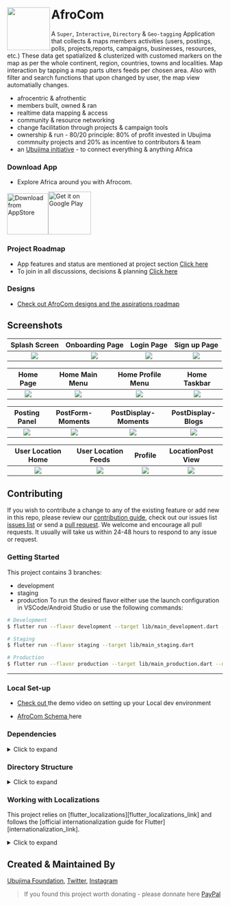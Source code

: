 # AfroCom <img align="left" width="100" height="100" src="https://github.com/Ubujima/Afrocom/blob/a14619617e3e747011782f35652c65875e159db5/Readme%20Screenshots/White.png">  


A `Super`, `Interactive`, `Directory` & `Geo-tagging` Application that collects & maps members activities (users, postings, polls, projects,reports, campaigns, businesses, resources, etc.) These data get spatialized & clusterized with customed markers on the map as per the whole continent, region, countries, towns and localities. Map interaction by tapping a map parts ulters feeds per chosen area. Also with filter and search functions that upon changed by user, the map view automatially changes.

* afrocentric & afrothentic
* members built, owned & ran
* realtime data mapping & access
* community & resource networking
* change facilitation through projects & campaign tools
* ownership & run - 80/20 principle: 80% of profit invested in Ubujima commnuity projects and 20% as incentive to contributors & team
* an [ Ubujima initiative](https://ubujima.org) - to connect everything & anything Africa

### Download App
* Explore Africa around you with Afrocom.

<a href="https://apps.apple.com/us/app/spot-videos/id1564675926?utm_source=github&utm_campaign=static" target="blank"><img src="https://raw.githubusercontent.com/dshukertjr/spot/main/assets/readme/download_ios.svg" alt="Download from AppStore" height="96" /></a></span><a href='https://play.google.com/store/apps/details?id=app.spotvideo&utm_source=github&utm_campaign=static&pcampaignid=pcampaignidMKT-Other-global-all-co-prtnr-py-PartBadge-Mar2515-1' target="blank"><img alt='Get it on Google Play' src='https://play.google.com/intl/en_us/badges/static/images/badges/en_badge_web_generic.png' height="100" /></a>


### Project Roadmap
* App features and status are mentioned at project section [ Click here](https://github.com/Ubujima/Afrocom/projects)
* To join in all discussions, decisions & planning [ Click here](https://ubujima.com)


### Designs 
* [Check out AfroCom designs and the aspirations roadmap](https://www.figma.com/file/9YkMdzZ8Qub40xHslT4HbY/AfroCom-MVP?node-id=0%3A1)

## Screenshots

Splash Screen              |  Onboarding Page              | Login Page              |  Sign up Page
:-------------------------:|:-------------------------:|:-------------------------:|:-------------------------:
![](https://github.com/Ubujima/Afrocom/blob/68ff0b4c4719736eaf3d42c94f4aa8e5cb93a640/Readme%20Screenshots/Splash%20Screen.png?raw=true)|![](https://github.com/Ubujima/Afrocom/blob/2650cc0a8380dd665c6acc750adb93fa9e2fa1af/Readme%20Screenshots/Onboarding%203.png?raw=true)|![](https://github.com/Ubujima/Afrocom/blob/68ff0b4c4719736eaf3d42c94f4aa8e5cb93a640/Readme%20Screenshots/Connection%20Options.png?raw=true)|![](https://github.com/Ubujima/Afrocom/blob/e2d91503d3279f8d5efd1c301cceb4a53ea7c3fa/Readme%20Screenshots/Create%20Account.png?raw=true)|

Home Page        |  Home Main Menu     |   Home Profile Menu               |  Home Taskbar
:-------------------------:|:-------------------------:|:-------------------------:|:-------------------------:
![](https://github.com/Ubujima/Afrocom/blob/2650cc0a8380dd665c6acc750adb93fa9e2fa1af/Readme%20Screenshots/Main%20Navigation%20Screen.png?raw=true)|![](https://github.com/Ubujima/Afrocom/blob/e2d91503d3279f8d5efd1c301cceb4a53ea7c3fa/Readme%20Screenshots/Main%20Menu%20opened.png?raw=true)|![](https://github.com/Ubujima/Afrocom/blob/e2d91503d3279f8d5efd1c301cceb4a53ea7c3fa/Readme%20Screenshots/Profile%20Menu%20Opened.png?raw=true)|![](https://github.com/Ubujima/Afrocom/blob/68ff0b4c4719736eaf3d42c94f4aa8e5cb93a640/Readme%20Screenshots/Taskbar%20Icon%20Opened.png?raw=true)|

Posting Panel                  | PostForm- Moments      |   PostDisplay- Moments      |     PostDisplay- Blogs
:-------------------------:|:-------------------------:|:-------------------------:|:-------------------------:
![](https://github.com/Ubujima/Afrocom/blob/af91f0232f0f889c85e3a65bde258c7d7f9814a5/Readme%20Screenshots/Post%20Panel.png?raw=true)|![](https://github.com/Ubujima/Afrocom/blob/af91f0232f0f889c85e3a65bde258c7d7f9814a5/Readme%20Screenshots/Mood%20Post.png?raw=true)|![](https://github.com/Ubujima/Afrocom/blob/af91f0232f0f889c85e3a65bde258c7d7f9814a5/Readme%20Screenshots/Moment%20Post%20Display.png?raw=true)|![](https://github.com/Ubujima/Afrocom/blob/e3ecf5d94bac33f00cbe203997cc2b899977549a/Readme%20Screenshots/Blog%20Post%20Display.png?raw=true)|


User Location Home                 | User Location Feeds      |   Profile      |     LocationPost View
:-------------------------:|:-------------------------:|:-------------------------:|:-------------------------:
![](https://github.com/Ubujima/Afrocom/blob/e3ecf5d94bac33f00cbe203997cc2b899977549a/Readme%20Screenshots/User%20Location%20Screen%200.png?raw=true)|![](https://github.com/Ubujima/Afrocom/blob/e3ecf5d94bac33f00cbe203997cc2b899977549a/Readme%20Screenshots/User%20Location%20Screen.png?raw=true)|![](https://github.com/Ubujima/Afrocom/blob/e3ecf5d94bac33f00cbe203997cc2b899977549a/Readme%20Screenshots/Profile%20Screen%201.png?raw=true)|![](https://github.com/Ubujima/Afrocom/blob/e88b08ea0380247b785d7474c3dd893f271f2108/Readme%20Screenshots/Profile%20Screen%20Editable.png?raw=true)|

## Contributing

If you wish to contribute a change to any of the existing feature or add new in this repo,
please review our [contribution guide](https://github.com/Ubujima/Afrocom/blob/master/CONTRIBUTING.md), check out our issues list [issues list](https://github.com/Ubujima/Afrocom/issues) or send a [pull request](https://github.com/Ubujima/Afrocom/pulls). 
We welcome and encourage all pull requests. It usually will take us within 24-48 hours to respond to any issue or request.


### Getting Started

This project contains 3 branches:
- development
- staging
- production
To run the desired flavor either use the launch configuration in VSCode/Android Studio or use the following commands:

```sh
# Development
$ flutter run --flavor development --target lib/main_development.dart --dart-define=SUPABASE_URL=[Supabase Url] --dart-define=SUPABASE_ANNON_KEY=[Supabase annon key]

# Staging
$ flutter run --flavor staging --target lib/main_staging.dart

# Production
$ flutter run --flavor production --target lib/main_production.dart --dart-define=SUPABASE_URL=[Supabase Url] --dart-define=SUPABASE_ANNON_KEY=[Supabase annon key]
```


---


### Local Set-up

* [Check out ](https://www.youtube.com/watch?v=FrpTPiU8EiQ&list=PL1l89snvC0ZuDa0aTtWITulGOs4Rkgz8P&index=8) the demo video on setting up your Local dev environment

* [AfroCom Schema ](https://tested-robe-f49.notion.site/Database-Schema-Afrocom-c865e3e7ce874079ac4ab8bb772ec207) here
	

### Dependencies
<details>
     <summary> Click to expand </summary>
     
* [intl](https://pub.dev/packages/intl)
* [uuid](https://pub.dev/packages/uuid)
* [http](https://pub.dev/packages/http)
* [share](https://pub.dev/packages/share)
* [provider](https://pub.dev/packages/provider)
* [url_launcher](https://pub.dev/packages/url_launcher)
* [google_fonts](https://pub.dev/packages/google_fonts)
* [image_picker](https://pub.dev/packages/image_picker)
* [firebase_auth](https://pub.dev/packages/firebase_auth)
* [google_sign_in](https://pub.dev/packages/google_sign_in)
* [firebase_analytics](https://pub.dev/packages/firebase_analytics)
* [firebase_database](https://pub.dev/packages/firebase_database)
* [shared_preferences](https://pub.dev/packages/shared_preferences)
* [flutter_advanced_networkimage](https://pub.dev/packages/flutter_advanced_networkimage)
     
</details>


### Directory Structure
<details>
     <summary> Click to expand </summary>
  
```
|-- lib
|   |-- helper
|   |   |-- constant.dart
|   |   |-- customRoute.dart
|   |   |-- enum.dart
|   |   |-- routes.dart
|   |   |-- theme.dart
|   |   |-- utility.dart
|   |   '-- validator.dart
|   |-- main.dart
|   |-- model
|   |   |-- chatModel.dart
|   |   |-- feedModel.dart
|   |   |-- notificationModel.dart
|   |   '-- user.dart
|   |-- page
|   |   |-- Auth
|   |   |   |-- forgetPasswordPage.dart
|   |   |   |-- selectAuthMethod.dart
|   |   |   |-- signin.dart
|   |   |   |-- signup.dart
|   |   |   |-- verifyEmail.dart
|   |   |   '-- widget
|   |   |       '-- googleLoginButton.dart
|   |   |-- common
|   |   |   |-- sidebar.dart
|   |   |   |-- splash.dart
|   |   |   |-- usersListPage.dart
|   |   |   '-- widget
|   |   |       '-- userListWidget.dart
|   |   |-- feed
|   |   |   |-- composeTweet
|   |   |   |   |-- composeTweet.dart
|   |   |   |   |-- state
|   |   |   |   |   '-- composeTweetState.dart
|   |   |   |   '-- widget
|   |   |   |       |-- composeBottomIconWidget.dart
|   |   |   |       |-- composeTweetImage.dart
|   |   |   |       '-- widgetView.dart
|   |   |   |-- feedPage.dart
|   |   |   |-- feedPostDetail.dart
|   |   |   '-- imageViewPage.dart
|   |   |-- homePage.dart
|   |   |-- message
|   |   |   |-- chatListPage.dart
|   |   |   |-- chatScreenPage.dart
|   |   |   |-- conversationInformation
|   |   |   |   '-- conversationInformation.dart
|   |   |   '-- newMessagePage.dart
|   |   |-- notification
|   |   |   '-- notificationPage.dart
|   |   |-- profile
|   |   |   |-- EditProfilePage.dart
|   |   |   |-- follow
|   |   |   |   |-- followerListPage.dart
|   |   |   |   '-- followingListPage.dart
|   |   |   |-- profileImageView.dart
|   |   |   |-- profilePage.dart
|   |   |   '-- widgets
|   |   |       '-- tabPainter.dart
|   |   |-- search
|   |   |   '-- SearchPage.dart
|   |   '-- settings
|   |       |-- accountSettings
|   |       |   |-- about
|   |       |   |   '-- aboutTwitter.dart
|   |       |   |-- accessibility
|   |       |   |   '-- accessibility.dart
|   |       |   |-- accountSettingsPage.dart
|   |       |   |-- contentPrefrences
|   |       |   |   |-- contentPreference.dart
|   |       |   |   '-- trends
|   |       |   |       '-- trendsPage.dart
|   |       |   |-- dataUsage
|   |       |   |   '-- dataUsagePage.dart
|   |       |   |-- displaySettings
|   |       |   |   '-- displayAndSoundPage.dart
|   |       |   |-- notifications
|   |       |   |   '-- notificationPage.dart
|   |       |   |-- privacyAndSafety
|   |       |   |   |-- directMessage
|   |       |   |   |   '-- directMessage.dart
|   |       |   |   '-- privacyAndSafetyPage.dart
|   |       |   '-- proxy
|   |       |       '-- proxyPage.dart
|   |       |-- settingsAndPrivacyPage.dart
|   |       '-- widgets
|   |           |-- headerWidget.dart
|   |           |-- settingsAppbar.dart
|   |           '-- settingsRowWidget.dart
|   |-- state
|   |   |-- appState.dart
|   |   |-- authState.dart
|   |   |-- chats
|   |   |   '-- chatState.dart
|   |   |-- feedState.dart
|   |   |-- notificationState.dart
|   |   '-- searchState.dart
|   '-- widgets
|       |-- bottomMenuBar
|       |   |-- HalfPainter.dart
|       |   |-- bottomMenuBar.dart
|       |   '-- tabItem.dart
|       |-- customAppBar.dart
|       |-- customWidgets.dart
|       |-- newWidget
|       |   |-- customClipper.dart
|       |   |-- customLoader.dart
|       |   |-- customProgressbar.dart
|       |   |-- customUrlText.dart
|       |   |-- emptyList.dart
|       |   |-- rippleButton.dart
|       |   '-- title_text.dart
|       '-- tweet
|           |-- tweet.dart
|           '-- widgets
|               |-- parentTweet.dart
|               |-- retweetWidget.dart
|               |-- tweetBottomSheet.dart
|               |-- tweetIconsRow.dart
|               |-- tweetImage.dart
|               '-- unavailableTweet.dart
|-- pubspec.yaml
```

</details>
     
### Working with Localizations 
This project relies on [flutter_localizations][flutter_localizations_link] and follows the [official internationalization guide for Flutter][internationalization_link].
<details>
     <summary> Click to expand </summary>
	
- Adding Strings
  
1. To add a new localizable string, open the `app_en.arb` file at `lib/l10n/arb/app_en.arb`.

```arb
{
    "@@locale": "en",
    "counterAppBarTitle": "Counter",
    "@counterAppBarTitle": {
        "description": "Text shown in the AppBar of the Counter Page"
    }
}
```

2. Then add a new key/value and description

```arb
{
    "@@locale": "en",
    "counterAppBarTitle": "Counter",
    "@counterAppBarTitle": {
        "description": "Text shown in the AppBar of the Counter Page"
    },
    "helloWorld": "Hello World",
    "@helloWorld": {
        "description": "Hello World Text"
    }
}
```

3. Use the new string

```dart
import 'package:spot/l10n/l10n.dart';

@override
Widget build(BuildContext context) {
  final l10n = context.l10n;
  return Text(l10n.helloWorld);
}
```

- Adding Supported Locales

Update the `CFBundleLocalizations` array in the `Info.plist` at `ios/Runner/Info.plist` to include the new locale.

```xml
    ...

    <key>CFBundleLocalizations</key>
	<array>
		<string>en</string>
		<string>es</string>
	</array>

    ...
```

- Adding Translations

1. For each supported locale, add a new ARB file in `lib/l10n/arb`.

```
├── l10n
│   ├── arb
│   │   ├── app_en.arb
│   │   └── app_es.arb
```

2. Add the translated strings to each `.arb` file:

`app_en.arb`

```arb
{
    "@@locale": "en",
    "counterAppBarTitle": "Counter",
    "@counterAppBarTitle": {
        "description": "Text shown in the AppBar of the Counter Page"
    }
}
```

`app_es.arb`

```arb
{
    "@@locale": "es",
    "counterAppBarTitle": "Contador",
    "@counterAppBarTitle": {
        "description": "Texto mostrado en la AppBar de la página del contador"
    }
}
```
</details>


## Created & Maintained By

[Ubujima Foundation](https://github.com/ubujima), [Twitter](https://www.twitter.com/ubujima), [Instagram](https://www.instagram.com/ubujima)
 

> If you found this project worth donating - please donnate here [PayPal](https://paypal.me/ubujima?locale.x=en_US)



